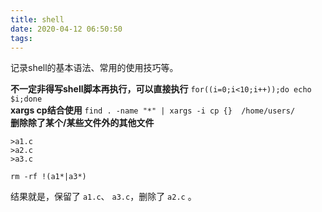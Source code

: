 ```yaml
---
title: shell
date: 2020-04-12 06:50:50
tags:
---
```


记录shell的基本语法、常用的使用技巧等。
<!--more-->

**不一定非得写shell脚本再执行，可以直接执行**
`for((i=0;i<10;i++));do echo $i;done`
<br>
**xargs cp结合使用**
`find . -name "*" | xargs -i cp {}  /home/users/`
<br>
**删除除了某个/某些文件外的其他文件**
```
>a1.c
>a2.c
>a3.c

rm -rf !(a1*|a3*)
```
结果就是，保留了 `a1.c`、 `a3.c`，删除了 `a2.c` 。
<br>
